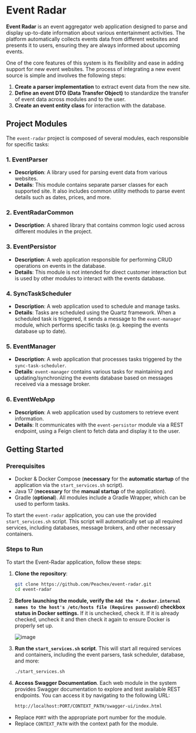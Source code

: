 # Event Radar

**Event Radar** is an event aggregator web application designed to parse and display up-to-date information about various entertainment activities. The platform automatically collects events data from different websites and presents it to users, ensuring they are always informed about upcoming events.

One of the core features of this system is its flexibility and ease in adding support for new event websites. The process of integrating a new event source is simple and involves the following steps:
1. **Create a parser implementation** to extract event data from the new site.
2. **Define an event DTO (Data Transfer Object)** to standardize the transfer of event data across modules and to the user.
3. **Create an event entity class** for interaction with the database.

## Project Modules

The `event-radar` project is composed of several modules, each responsible for specific tasks:

### 1. EventParser
- **Description**: A library used for parsing event data from various websites.
- **Details**: This module contains separate parser classes for each supported site. It also includes common utility methods to parse event details such as dates, prices, and more.

### 2. EventRadarCommon
- **Description**: A shared library that contains common logic used across different modules in the project.

### 3. EventPersistor
- **Description**: A web application responsible for performing CRUD operations on events in the database.
- **Details**: This module is not intended for direct customer interaction but is used by other modules to interact with the events database.

### 4. SyncTaskScheduler
- **Description**: A web application used to schedule and manage tasks.
- **Details**: Tasks are scheduled using the Quartz framework. When a scheduled task is triggered, it sends a message to the `event-manager` module, which performs specific tasks (e.g. keeping the events database up to date).

### 5. EventManager
- **Description**: A web application that processes tasks triggered by the `sync-task-scheduler`.
- **Details**: `event-manager` contains various tasks for maintaining and updating/synchronizing the events database based on messages received via a message broker.

### 6. EventWebApp
- **Description**: A web application used by customers to retrieve event information.
- **Details**: It communicates with the `event-persistor` module via a REST endpoint, using a Feign client to fetch data and display it to the user.

## Getting Started

### Prerequisites

- Docker & Docker Compose (**necessary** for the **automatic startup** of the application via the `start_services.sh` script).
- Java 17 (**necessary** for the **manual startup** of the application).
- Gradle (**optional**). All modules include a Gradle Wrapper, which can be used to perform tasks.


To start the `event-radar` application, you can use the provided `start_services.sh` script. This script will automatically set up all required services, including databases, message brokers, and other necessary containers.

### Steps to Run
To start the Event-Radar application, follow these steps:

1. **Clone the repository**:
   ```bash
   git clone https://github.com/Peachex/event-radar.git
   cd event-radar
2. **Before launching the module, verify the `Add the *.docker.internal names to the host's /etc/hosts file (Requires password)` checkbox status in Docker settings.** If it is unchecked, check it. If it is already checked, uncheck it and then check it again to ensure Docker is properly set up.
   
   ![image](https://github.com/user-attachments/assets/c22bcf1c-8a3c-4e63-b2b7-2723644cb8ab)
   
4. **Run the `start_services.sh` script**.
   This will start all required services and containers, including the event parsers, task scheduler, database, and more:
   ```bash
   ./start_services.sh
5. **Access Swagger Documentation**.
   Each web module in the system provides Swagger documentation to explore and test available REST endpoints. You can access it by navigating to the following URL:
     ```bash
     http://localhost:PORT/CONTEXT_PATH/swagger-ui/index.html
  - Replace `PORT` with the appropriate port number for the module.
  - Replace `CONTEXT_PATH` with the context path for the module.
  

